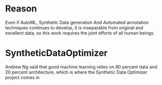 # Reason
Even if AutoML, Synthetic Data generation And Automated annotation techniques continues to develop, it is inseparable from original and excellent data, so this work requires the joint efforts of all human beings.

# SyntheticDataOptimizer
Andrew Ng said that good machine learning relies on 80 percent data and 20 percent architecture, which is where the Synthetic Data Optimizer project comes in
